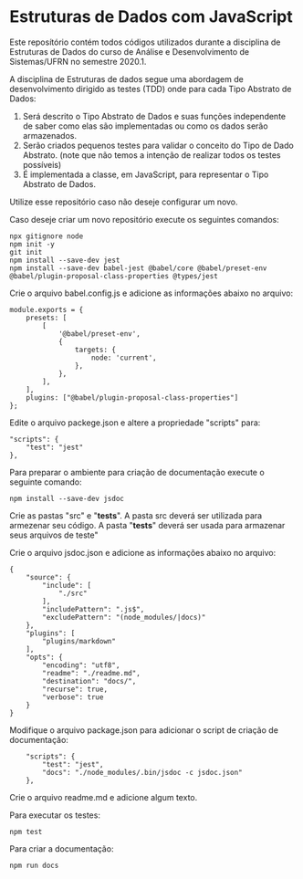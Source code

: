# Estruturas de Dados com JavaScript

Este reposítório contém todos códigos utilizados durante a disciplina de Estruturas de Dados do curso de Análise e Desenvolvimento de Sistemas/UFRN no semestre 2020.1.

A disciplina de Estruturas de dados segue uma abordagem de desenvolvimento dirigido as testes (TDD) onde para cada Tipo Abstrato de Dados:

1) Será descrito o Tipo Abstrato de Dados e suas funções independente de saber como elas são implementadas ou como os dados serão armazenados.
2) Serão criados pequenos testes para validar o conceito do Tipo de Dado Abstrato. (note que não temos a intenção de realizar todos os testes possíveis)
3) É implementada a classe, em JavaScript, para representar o Tipo Abstrato de Dados.

Utilize esse repositório caso não deseje configurar um novo.

Caso deseje criar um novo repositório execute os seguintes comandos:

```
npx gitignore node
npm init -y
git init
npm install --save-dev jest
npm install --save-dev babel-jest @babel/core @babel/preset-env @babel/plugin-proposal-class-properties @types/jest
```

Crie o arquivo babel.config.js e adicione as informações abaixo no arquivo:
```
module.exports = {
	presets: [
		[
			'@babel/preset-env',
			{
				targets: {
					node: 'current',
				},
			},
		],
	],
	plugins: ["@babel/plugin-proposal-class-properties"]
};
```

Edite o arquivo packege.json e altere a propriedade "scripts" para:

```
"scripts": {
	"test": "jest"
},
```

Para preparar o ambiente para criação de documentação execute o seguinte comando:
```
npm install --save-dev jsdoc
```

Crie as pastas "src" e "__tests__".
A pasta src deverá ser utilizada para armezenar seu código.
A pasta "__tests__" deverá ser usada para armazenar seus arquivos de teste"

Crie o arquivo jsdoc.json e adicione as informações abaixo no arquivo:
```
{
	"source": {
		"include": [
			"./src"
		],
		"includePattern": ".js$",
		"excludePattern": "(node_modules/|docs)"
	},
	"plugins": [
		"plugins/markdown"
	],
	"opts": {
		"encoding": "utf8",
		"readme": "./readme.md",
		"destination": "docs/",
		"recurse": true,
		"verbose": true
	}
}
```
Modifique o arquivo package.json para adicionar o script de criação de documentação:
```
	"scripts": {
		"test": "jest",
		"docs": "./node_modules/.bin/jsdoc -c jsdoc.json"
	},
```

Crie o arquivo readme.md e adicione algum texto.

Para executar os testes:
```
npm test
```
Para criar a documentação:
```
npm run docs
```
